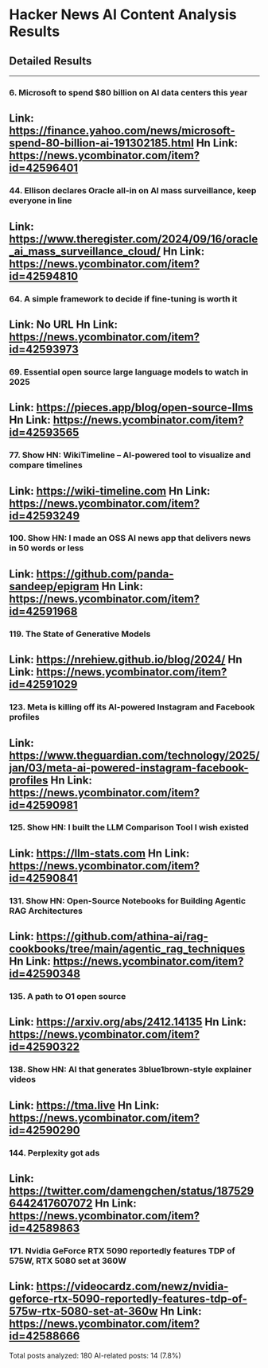# Hacker News AI Content Analysis Results

## Detailed Results

------
### 6. Microsoft to spend $80 billion on AI data centers this year
Link: https://finance.yahoo.com/news/microsoft-spend-80-billion-ai-191302185.html
Hn Link: https://news.ycombinator.com/item?id=42596401
------
### 44. Ellison declares Oracle all-in on AI mass surveillance, keep everyone in line
Link: https://www.theregister.com/2024/09/16/oracle_ai_mass_surveillance_cloud/
Hn Link: https://news.ycombinator.com/item?id=42594810
------
### 64. A simple framework to decide if fine-tuning is worth it
Link: No URL
Hn Link: https://news.ycombinator.com/item?id=42593973
------
### 69. Essential open source large language models to watch in 2025
Link: https://pieces.app/blog/open-source-llms
Hn Link: https://news.ycombinator.com/item?id=42593565
------
### 77. Show HN: WikiTimeline – AI-powered tool to visualize and compare timelines
Link: https://wiki-timeline.com
Hn Link: https://news.ycombinator.com/item?id=42593249
------
### 100. Show HN: I made an OSS AI news app that delivers news in 50 words or less
Link: https://github.com/panda-sandeep/epigram
Hn Link: https://news.ycombinator.com/item?id=42591968
------
### 119. The State of Generative Models
Link: https://nrehiew.github.io/blog/2024/
Hn Link: https://news.ycombinator.com/item?id=42591029
------
### 123. Meta is killing off its AI-powered Instagram and Facebook profiles
Link: https://www.theguardian.com/technology/2025/jan/03/meta-ai-powered-instagram-facebook-profiles
Hn Link: https://news.ycombinator.com/item?id=42590981
------
### 125. Show HN: I built the LLM Comparison Tool I wish existed
Link: https://llm-stats.com
Hn Link: https://news.ycombinator.com/item?id=42590841
------
### 131. Show HN: Open-Source Notebooks for Building Agentic RAG Architectures
Link: https://github.com/athina-ai/rag-cookbooks/tree/main/agentic_rag_techniques
Hn Link: https://news.ycombinator.com/item?id=42590348
------
### 135. A path to O1 open source
Link: https://arxiv.org/abs/2412.14135
Hn Link: https://news.ycombinator.com/item?id=42590322
------
### 138. Show HN: AI that generates 3blue1brown-style explainer videos
Link: https://tma.live
Hn Link: https://news.ycombinator.com/item?id=42590290
------
### 144. Perplexity got ads
Link: https://twitter.com/damengchen/status/1875296442417607072
Hn Link: https://news.ycombinator.com/item?id=42589863
------
### 171. Nvidia GeForce RTX 5090 reportedly features TDP of 575W, RTX 5080 set at 360W
Link: https://videocardz.com/newz/nvidia-geforce-rtx-5090-reportedly-features-tdp-of-575w-rtx-5080-set-at-360w
Hn Link: https://news.ycombinator.com/item?id=42588666
------
Total posts analyzed: 180
AI-related posts: 14 (7.8%)

